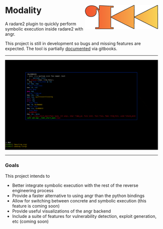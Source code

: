 # Modality <img src="docs/logo.png" align="right" alt="logo" width="240">

A radare2 plugin to quickly perform symbolic execution inside radare2 with angr. 

This project is still in development so bugs and missing features are expected. The tool is partially [documented](https://chasekanipe.gitbook.io/modality/) via gitbooks.

---

<p align="center">
  <img src="docs/preview.gif" />
</p>

---

### Goals

This project intends to
 - Better integrate symbolic execution with the rest of the reverse engineering process
 - Provide a faster alternative to using angr than the python bindings
 - Allow for switching between concrete and symbolic execution (this feature is coming soon)
 - Provide useful visualizations of the angr backend
 - Include a suite of features for vulnerability detection, exploit generation, etc (coming soon)

